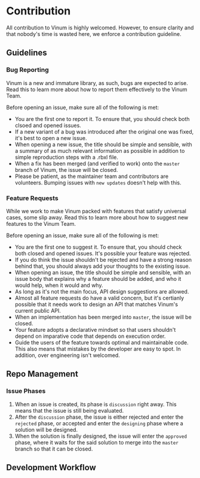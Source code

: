 # Contribution
All contribution to Vinum is highly welcomed. However, to ensure clarity and that nobody's time is wasted here, we enforce a contribution guideline.

## Guidelines

### Bug Reporting
Vinum is a new and immature library, as such, bugs are expected to arise. Read this to learn more about how to report them effectively to the Vinum Team.

Before opening an issue, make sure all of the following is met:
* You are the first one to report it. To ensure that, you should check both clsoed and opened issues. 
* If a new variant of a bug was introduced after the original one was fixed, it's best to open a new issue.
* When opening a new issue, the title should be simple and sensible, with a summary of as much relevant information as possible in addition to simple reproduction steps with a .rbxl file.
* When a fix has been merged (and verified to work) onto the `master` branch of Vinum, the issue will be closed.
* Please be patient, as the maintainer team and contributors are volunteers. Bumping issues with `new updates` doesn't help with this.

### Feature Requests
While we work to make Vinum packed with features that satisfy universal cases, some slip away. Read this to learn more about how to suggest new features to the Vinum Team.

Before opening an issue, make sure all of the following is met:
* You are the first one to suggest it. To ensure that, you should check both closed and opened issues. It's possible your feature was rejected.
* If you do think the issue shouldn't be rejected and have a strong reason behind that, you should always add your thoughts to the existing issue.
* When opening an issue, the title should be simple and sensible, with an issue body that explains why a feature should be added, and who it would help, when it would and why.
* As long as it's not the main focus, API design suggestions are allowed.
* Almost all feature requests do have a valid concern, but it's certianly possible that it needs work to design an API that matches Vinum's current public API.
* When an implementation has been merged into `master`, the issue will be closed.
* Your feature adopts a declarative mindset so that users shouldn't depend on imparative code that depends on execution order.
* Guide the users of the feature towards optimal and maintainable code. This also means that mistakes by the developer are easy to spot. In addition, over engineering isn't welcomed.

## Repo Management

### Issue Phases
1. When an issue is created, its phase is `discussion` right away. This means that the issue is still being evaluated.
2. After the `discussion` phase, the issue is either rejected and enter the `rejected` phase, or accepted and enter the `designing` phase where a solution will be designed.
3. When the solution is finally designed, the issue will enter the `approved` phase, where it waits for the said solution to merge into the `master` branch so that it can be closed. 

## Development Workflow